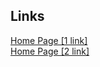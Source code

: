 ## Links

<a href="https://pet-realestate.web.app">Home Page [1 link]</a> \
<a href="https://pet-realestate.firebaseapp.com">Home Page [2 link]</a>
